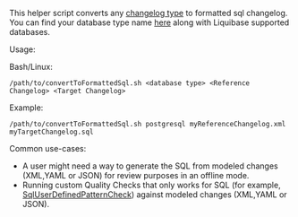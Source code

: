 This helper script converts any [changelog type](https://docs.liquibase.com/concepts/changelogs/working-with-changelogs.html) to formatted sql changelog.
You can find your database type name [here](https://www.liquibase.org/get-started/databases) along with Liquibase supported databases.

Usage:

Bash/Linux:
```console
/path/to/convertToFormattedSql.sh <database type> <Reference Changelog> <Target Changelog>
```

Example:
```console
/path/to/convertToFormattedSql.sh postgresql myReferenceChangelog.xml myTargetChangelog.sql
```

Common use-cases:
* A user might need a way to generate the SQL from modeled changes (XML,YAML or JSON) for review purposes in an offline mode.
* Running custom Quality Checks that only works for SQL (for example, [SqlUserDefinedPatternCheck](https://docs.liquibase.com/commands/quality-checks/getting-started-with-the-checks-command.html)) against modeled changes (XML,YAML or JSON).  
